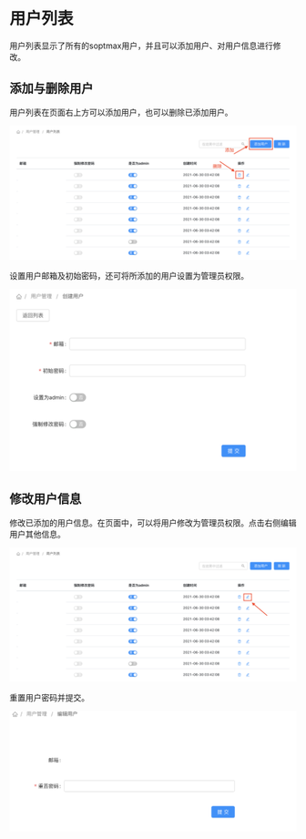 # 用户列表

用户列表显示了所有的soptmax用户，并且可以添加用户、对用户信息进行修改。

## 添加与删除用户

用户列表在页面右上方可以添加用户，也可以删除已添加用户。

![](../../.gitbook/assets/jie-ping-20210630-xia-wu-3.42.20-de-fu-ben-.png)

设置用户邮箱及初始密码，还可将所添加的用户设置为管理员权限。

![](../../.gitbook/assets/jie-ping-20210630-xia-wu-3.58.42.png)

## 修改用户信息

修改已添加的用户信息。在页面中，可以将用户修改为管理员权限。点击右侧编辑用户其他信息。

![](../../.gitbook/assets/jie-ping-20210630-xia-wu-3.42.20.png)

重置用户密码并提交。

![](../../.gitbook/assets/jie-ping-20210630-xia-wu-4.31.40.png)


